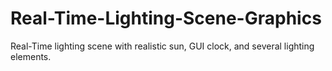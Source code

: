 # Real-Time-Lighting-Scene-Graphics
Real-Time lighting scene with realistic sun, GUI clock, and several lighting elements.
